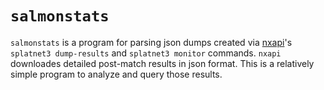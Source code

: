 # `salmonstats`
`salmonstats` is a program for parsing json dumps created via [nxapi](https://gitlab.fancy.org.uk/samuel/nxapi)'s `splatnet3 dump-results` and `splatnet3 monitor` commands.
`nxapi` downloades detailed post-match results in json format.
This is a relatively simple program to analyze and query those results.  
